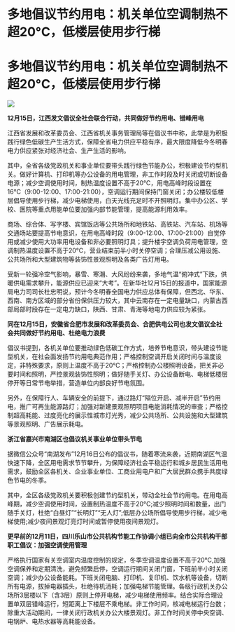 # 多地倡议节约用电：机关单位空调制热不超20°C，低楼层使用步行梯

# 多地倡议节约用电：机关单位空调制热不超20°C，低楼层使用步行梯

![](https://inews.gtimg.com/om_bt/ONeONo3wHBPAVnnGfimKIOAGCMuTa3XvoNQb12GMvOOM4AA/1000)

**12月15日，江西发文倡议全社会联合行动，共同做好节约用电、错峰用电**

江西省发展和改革委员会、江西省机关事务管理局等在倡议书中称，此举是为积极践行绿色低碳生产生活方式，保障全省电力供应平稳有序，最大限度降低今冬明春电力供应紧张对经济社会、生产生活的影响。

其中，全省各级党政机关和事业单位要带头践行绿色节能办公，积极建设节约型机关。做好计算机、打印机等办公设备的用电管理，非工作时段及时关闭或切断设备电源；减少空调使用时间，制热温度设置不高于20℃，用电高峰时段设置在16℃（9:00-12:00、17:00-21:00），空调运行期间保持门窗关闭；办公楼较低楼层倡导使用步行梯，减少电梯使用，白天光线充足时不开照明灯。集中办公区、学校、医院等重点用能单位要加强内部节能管理，提高能源利用效率。

商场、综合体、写字楼、宾馆饭店等公共场所和地铁站、高铁站、汽车站、机场等交通场站要提高节电意识，在用电高峰时段（9:00-12:00、17:00-21:00）自觉停用或减少使用大功率用电设备和非必要照明灯具；提升楼宇空调负荷用电管理，空调制热温度设置不高于20℃，营业结束前半小时关停空调；合理压减公用设施、公共场所和大型建筑物等装饰性景观照明及各类广告灯用电。

受新一轮强冷空气影响，暴雪、寒潮、大风纷纷来袭，多地气温“俯冲式”下跌，供暖供电需求攀升，能源供应已迎来“大考”。在新华社12月15日的报道中，国家能源局电力司司长杜忠明说，预计今冬明春全国电力供应总体有保障，但西北、华东、西南、南方区域的部分省份保供压力较大，其中云南存在一定电量缺口，内蒙古西部局部时段存在一定电力缺口，陕西、甘肃、青海等地电力供应较为紧张。

**同在12月15日，安徽省合肥市发展和改革委员会、合肥供电公司也发文倡议全社会共同做好节约用电、杜绝电力浪费**

倡议书提到，各机关单位要推动绿色低碳工作方式，培养节电意识，带头建设节能型机关，在社会面发扬节约用电典范作用；严格控制空调开启关闭时间与温度设定，非特殊要求，原则上温度不高于20℃；严格控制办公楼照明设备，把关非必要时间和照明，严控景观装饰性照明；做好随手关灯、办公设备断电、电梯低楼层停开等日常节电举措，营造单位内部良好节电氛围。

另外，在保障行人、车辆安全的前提下，通过路灯“隔位开启、减半开启”节约用电，推广可再生能源路灯；加强对新建景观照明项目电能消耗情况的审查；严格控制超高耗能、过度亮化的展示性城市灯光秀，减少公共场所、公共设施和大型建筑等景观照明、广告展示耗电。

**浙江省嘉兴市南湖区也倡议机关事业单位带头节电**

据微信公众号“南湖发布”12月16日公布的倡议书，随着寒流来袭，近期南湖区气温快速下降，全区用电需求节节攀升，为保障经济社会平稳运行和城乡居民生活用电需求，鼓励全区各机关、企业事业单位、工商业用电户和广大居民群众携手共度绿色节电的冬季。

其中，全区各级党政机关要积极创建节约型机关，带动全社会节约用电。在用电高峰期，减少空调使用时间，设置制热温度不高于20°C;减少照明时间和数量，出门随手关灯，杜绝“白昼灯”“长明灯”“无人灯”;低层办公场所倡导使用步行梯，减少电梯使用;减少夜间景观灯亮灯时间或暂停使用夜间景观灯。

**更早前的12月11日，四川乐山市公共机构节能工作协调小组已向全市公共机构干部职工倡议：加强空调使用管理**

严格执行国家有关空调室内温度控制的规定，冬季空调温度设置不高于20℃,加强空调保养和定期清洗，避免频繁启停，空调运行期间关闭门窗，下班前半小时关闭空调；减少办公设备能耗。下班关闭电脑、打印机、复印机、饮水机等设备，切断所有电源，拔掉电器插头，杜绝待机消耗；加强电梯节能管理。各级行政机关办公场所3层楼以下（含3层）原则上停开电梯，减少电梯使用频率。结合实际合理设置单双层错峰运行，短距离上下楼层不乘电梯。非工作时间，核减电梯运行台数；除重大活动期间，一律关闭行政机关办公大楼景观灯。非工作时间关停中央空调、电锅炉、电热水器等高耗能设备。

